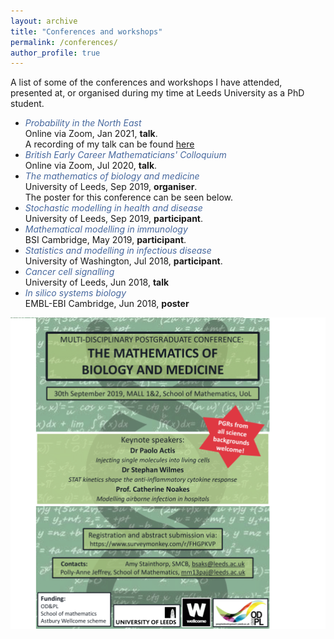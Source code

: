 ```yaml
---
layout: archive
title: "Conferences and workshops"
permalink: /conferences/
author_profile: true
---
```


A list of some of the conferences and workshops I have attended, presented at, or organised during my time at Leeds University as a PhD student.

* *<span style="color:#47689e">Probability in the North East</span>*  
Online via Zoom, Jan 2021, **talk**.  
A recording of my talk can be found [here](https://www.youtube.com/watch?v=3eXdvkUeKBo)
* *<span style="color:#47689e">British Early Career Mathematicians' Colloquium</span>*  
Online via Zoom, Jul 2020, **talk**.  
* *<span style="color:#47689e">The mathematics of biology and medicine</span>*  
University of Leeds, Sep 2019, **organiser**.  
The poster for this conference can be seen below.  
* *<span style="color:#47689e">Stochastic modelling in health and disease</span>*  
University of Leeds, Sep 2019, **participant**.  
* *<span style="color:#47689e">Mathematical modelling in immunology</span>*  
BSI Cambridge, May 2019, **participant**.  
* *<span style="color:#47689e">Statistics and modelling in infectious disease</span>*  
University of Washington, Jul 2018, **participant**.  
* *<span style="color:#47689e">Cancer cell signalling</span>*  
University of Leeds, Jun 2018, **talk**  
* *<span style="color:#47689e">In silico systems biology</span>*  
EMBL-EBI Cambridge, Jun 2018, **poster**  

<img src="/images/Math_bio4.png?raw=true"/>
